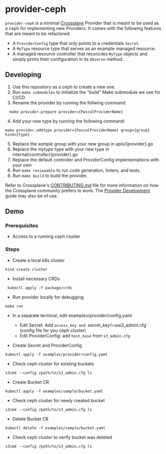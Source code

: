 # provider-ceph

`provider-ceph` is a minimal [Crossplane](https://crossplane.io/) Provider
that is meant to be used as a ceph for implementing new Providers. It comes
with the following features that are meant to be refactored:

- A `ProviderConfig` type that only points to a credentials `Secret`.
- A `MyType` resource type that serves as an example managed resource.
- A managed resource controller that reconciles `MyType` objects and simply
  prints their configuration in its `Observe` method.

## Developing

1. Use this repository as a ceph to create a new one.
1. Run `make submodules` to initialize the "build" Make submodule we use for CI/CD.
1. Rename the provider by running the follwing command:
```
  make provider.prepare provider={PascalProviderName}
```
4. Add your new type by running the following command:
```
make provider.addtype provider={PascalProviderName} group={group} kind={type}
```
5. Replace the *sample* group with your new group in apis/{provider}.go
5. Replace the *mytype* type with your new type in internal/controller/{provider}.go
5. Replace the default controller and ProviderConfig implementations with your own
5. Run `make reviewable` to run code generation, linters, and tests.
5. Run `make build` to build the provider.

Refer to Crossplane's [CONTRIBUTING.md] file for more information on how the
Crossplane community prefers to work. The [Provider Development][provider-dev]
guide may also be of use.

[CONTRIBUTING.md]: https://github.com/crossplane/crossplane/blob/master/CONTRIBUTING.md
[provider-dev]: https://github.com/crossplane/crossplane/blob/master/docs/contributing/provider_development_guide.md

## Demo

### Prerequisites
- Access to a running ceph cluster

### Steps
- Create a local k8s cluster
```
kind create cluster
```
- Install necessary CRDs
```
 kubectl apply -f package/crds
```
- Run provider locally for debugging
```
make run
```
- In a separate terminal, edit examples/provider/config.yaml
  - Edit Secret: Add `access_key and `secret_key` from `s3_admin.cfg` (config file for you ceph cluster)
  - Edit ProviderConfig: add `host_base` from `s3_admin.cfg`

- Create Secret and ProviderConfig
```
kubectl apply -f examples/provider/config.yaml
```
- Check ceph cluster for existing buckets
```
s3cmd --config /path/to/s3_admin.cfg ls
```
- Create Bucket CR 
```
kubectl apply -f examples/sample/bucket.yaml
```
- Check ceph cluster for newly created bucket
```
s3cmd --config /path/to/s3_admin.cfg ls
```
- Delete Bucket CR 
```
kubectl delete -f examples/sample/bucket.yaml
```
- Check ceph cluster to verify bucket was deleted
```
s3cmd --config /path/to/s3_admin.cfg ls
```
